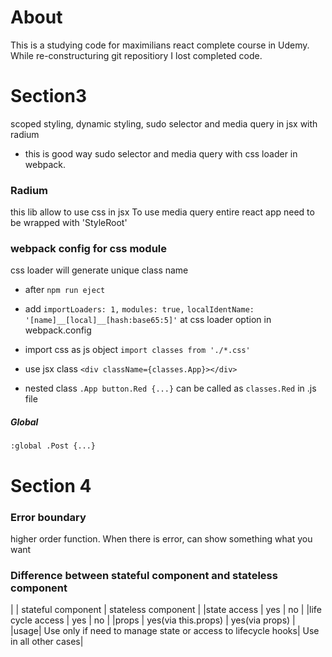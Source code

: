 # About

This is a studying code for maximilians react complete course in Udemy.
While re-constructuring git repositiory I lost completed code.

# Section3
scoped styling,
dynamic styling,
sudo selector and media query in jsx with radium
* this is good way
sudo selector and media query with css loader in webpack.
### Radium
this lib allow to use css in jsx
To use media query entire react app need to be wrapped with 'StyleRoot'

### webpack config for css module
css loader will generate unique class name

* after `npm run eject`

* add
`importLoaders: 1,`
`modules: true,`
`localIdentName: '[name]__[local]__[hash:base65:5]'` at css loader option in webpack.config 

* import css as js object
`import classes from './*.css'`

* use jsx class
`<div className={classes.App}></div>`

* nested class
`.App button.Red {...}`
can be called as `classes.Red` in .js file

##### Global
`:global .Post {...}`

# Section 4
### Error boundary
higher order function. When there is error, can show something what you want

### Difference between stateful component and stateless component
| | stateful component | stateless component |
|state access | yes | no |
|life cycle access | yes | no |
|props | yes(via this.props) | yes(via props) |
|usage| Use only if need to manage state or access to lifecycle hooks| Use in all other cases|

